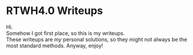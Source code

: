 # RTWH4.0 Writeups

Hi. <br>
Somehow I got first place, so this is my writeups. <br>
These writeups are *my* personal solutions, so they might not always be the most standard methods. Anyway, enjoy! 
